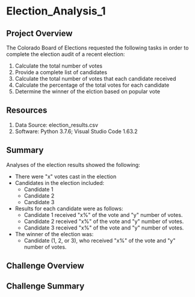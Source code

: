 # Election_Analysis_1

## Project Overview
The Colorado Board of Elections requested the following tasks in order to complete the election audit of a recent election:

1.  Calculate the total number of votes
2.  Provide a complete list of candidates
3.  Calculate the total number of votes that each candidate received
4.  Calculate the percentage of the total votes for each candidate
5.  Determine the winner of the elction based on popular vote

## Resources
1.  Data Source:  election_results.csv
2.  Software: Python 3.7.6; Visual Studio Code 1.63.2

## Summary
Analyses of the election results showed the following:
- There were "x" votes cast in the election
- Candidates in the election included:
    - Candidate 1
    - Candidate 2
    - Candidate 3
- Results for each candidate were as follows:
    - Candidate 1 received "x%" of the vote and "y" number of votes.
    - Candidate 2 received "x%" of the vote and "y" number of votes.
    - Candidate 3 received "x%" of the vote and "y" number of votes.
- The winner of the election was:
    - Candidate (1, 2, or 3), who received "x%" of the vote and "y" number of votes.

## Challenge Overview

## Challenge Summary

